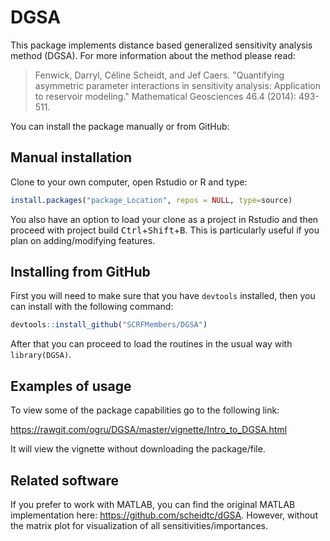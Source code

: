 # DGSA

This package implements distance based generalized sensitivity analysis method (DGSA).
For more information about the method please read:

>Fenwick, Darryl, Céline Scheidt, and Jef Caers. "Quantifying asymmetric parameter
interactions in sensitivity analysis: Application to reservoir modeling." Mathematical
Geosciences 46.4 (2014): 493-511.

You can install the package manually or from GitHub:

## Manual installation

Clone to your own computer, open Rstudio or R and type:

```R
install.packages("package_Location", repos = NULL, type=source)
```

You also have an option to load your clone as a project in Rstudio and then proceed with
project build <kbd>Ctrl</kbd>+<kbd>Shift</kbd>+<kbd>B</kbd>. This is particularly useful
if you plan on adding/modifying features.

## Installing from GitHub

First you will need to make sure that you have `devtools` installed, then you can install
with the following command:

```R
devtools::install_github("SCRFMembers/DGSA")
```

After that you can proceed to load the routines in the usual way with `library(DGSA)`.

## Examples of usage

To view some of the package capabilities go to the following link:

https://rawgit.com/ogru/DGSA/master/vignette/Intro_to_DGSA.html

It will view the vignette without downloading the package/file.

## Related software

If you prefer to work with MATLAB, you can find the original MATLAB implementation here:
https://github.com/scheidtc/dGSA. However, without the matrix plot for visualization of
all sensitivities/importances.
